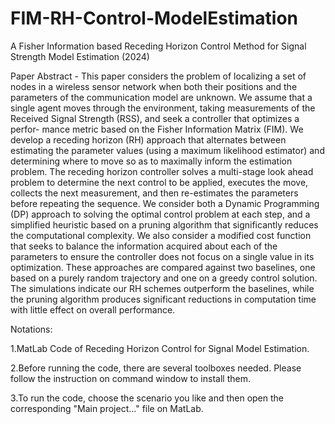 # FIM-RH-Control-ModelEstimation
A Fisher Information based Receding Horizon Control Method for Signal Strength Model Estimation (2024)


Paper Abstract - 
This paper considers the problem of localizing a
set of nodes in a wireless sensor network when both their
positions and the parameters of the communication model
are unknown. We assume that a single agent moves through
the environment, taking measurements of the Received Signal
Strength (RSS), and seek a controller that optimizes a perfor-
mance metric based on the Fisher Information Matrix (FIM).
We develop a receding horizon (RH) approach that alternates
between estimating the parameter values (using a maximum
likelihood estimator) and determining where to move so as to
maximally inform the estimation problem. The receding horizon
controller solves a multi-stage look ahead problem to determine
the next control to be applied, executes the move, collects
the next measurement, and then re-estimates the parameters
before repeating the sequence. We consider both a Dynamic
Programming (DP) approach to solving the optimal control
problem at each step, and a simplified heuristic based on a
pruning algorithm that significantly reduces the computational
complexity. We also consider a modified cost function that
seeks to balance the information acquired about each of the
parameters to ensure the controller does not focus on a single
value in its optimization. These approaches are compared
against two baselines, one based on a purely random trajectory
and one on a greedy control solution. The simulations indicate
our RH schemes outperform the baselines, while the pruning
algorithm produces significant reductions in computation time
with little effect on overall performance.


Notations:

1.MatLab Code of Receding Horizon Control for Signal Model Estimation.

2.Before running the code, there are several toolboxes needed. Please follow the instruction on command window to install them.

3.To run the code, choose the scenario you like and then open the corresponding "Main project..." file on MatLab.
